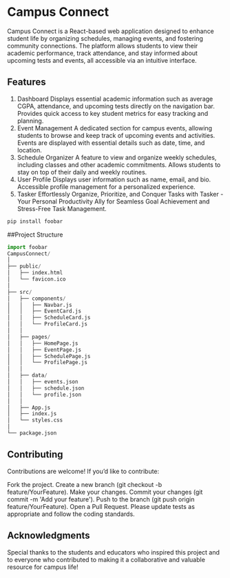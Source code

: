 # Campus Connect

Campus Connect is a React-based web application designed to enhance student life by organizing schedules, managing events, and fostering community connections. The platform allows students to view their academic performance, track attendance, and stay informed about upcoming tests and events, all accessible via an intuitive interface.

## Features

1. Dashboard
   Displays essential academic information such as average CGPA, attendance, and upcoming tests directly on the navigation bar.
   Provides quick access to key student metrics for easy tracking and planning.
2. Event Management
   A dedicated section for campus events, allowing students to browse and keep track of upcoming events and activities.
   Events are displayed with essential details such as date, time, and location.
3. Schedule Organizer
   A feature to view and organize weekly schedules, including classes and other academic commitments.
   Allows students to stay on top of their daily and weekly routines.
4. User Profile
   Displays user information such as name, email, and bio.
   Accessible profile management for a personalized experience.
5. Tasker
   Effortlessly Organize, Prioritize, and Conquer Tasks with Tasker - Your Personal Productivity Ally for Seamless Goal Achievement and Stress-Free Task Management.

```bash
pip install foobar
```

##Project Structure

```python
import foobar
CampusConnect/
│
├── public/
│   ├── index.html
│   └── favicon.ico
│
├── src/
│   ├── components/
│   │   ├── Navbar.js
│   │   ├── EventCard.js
│   │   ├── ScheduleCard.js
│   │   └── ProfileCard.js
│   │
│   ├── pages/
│   │   ├── HomePage.js
│   │   ├── EventPage.js
│   │   ├── SchedulePage.js
│   │   └── ProfilePage.js
│   │
│   ├── data/
│   │   ├── events.json
│   │   ├── schedule.json
│   │   └── profile.json
│   │
│   ├── App.js
│   ├── index.js
│   └── styles.css
│
└── package.json
```

## Contributing

Contributions are welcome! If you’d like to contribute:

Fork the project.
Create a new branch (git checkout -b feature/YourFeature).
Make your changes.
Commit your changes (git commit -m 'Add your feature').
Push to the branch (git push origin feature/YourFeature).
Open a Pull Request.
Please update tests as appropriate and follow the coding standards.

## Acknowledgments

Special thanks to the students and educators who inspired this project and to everyone who contributed to making it a collaborative and valuable resource for campus life!
